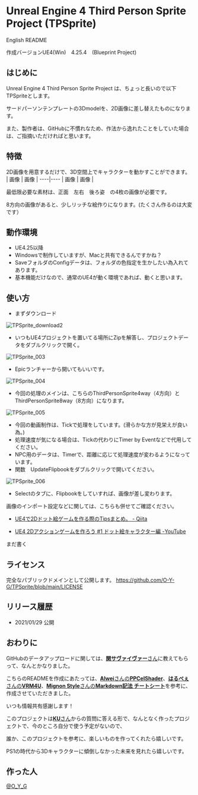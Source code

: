 # Unreal Engine 4 Third Person Sprite Project (TPSprite)
English README

作成バージョンUE4(Win)　4.25.4　(Blueprint Project)


## はじめに
Unreal Engine 4 Third Person Sprite Project は、ちょっと長いので以下　TPSpriteとします。

サードパーソンテンプレートの3Dmodelを、2D画像に差し替えたものになります。

また、製作者は、GitHubに不慣れなため、作法から逸れたことをしていた場合は、ご指摘いただければと思います。

## 特徴
2D画像を用意するだけで、3D空間上でキャラクターを動かすことができます。
| 画像 | 画像 |
----|---- 
| 画像 | 画像 |

最低限必要な素材は、正面　左右　後ろ姿　の4枚の画像が必要です。

8方向の画像があると、少しリッチな絵作りになります。(たくさん作るのは大変です）

## 動作環境
- UE4.25以降
- Windowsで制作していますが、Macと共有できるんですかね？
- SaveフォルダのConfigデータは、フォルダの色指定を生かしたい為入れてあります。
- 基本機能だけなので、通常のUE4が動く環境であれば、動くと思います。

## 使い方
- まずダウンロード

![TPSprite_download2](https://user-images.githubusercontent.com/62424367/106183353-75fe4280-61e3-11eb-8b74-b1c2e51bba05.jpg)

- いつもUE4プロジェクトを置いてる場所にZipを解答し、プロジェクトデータをダブルクリックで開く。

![TPSprite_003](https://user-images.githubusercontent.com/62424367/106184384-cfb33c80-61e4-11eb-8abc-1ca02876bae7.jpg)

- Epicランチャーから開いてもいいです。

![TPSprite_004](https://user-images.githubusercontent.com/62424367/106185900-d773e080-61e6-11eb-9e6d-671cca8a18b1.jpg)

- 今回の処理のメインは、こちらのThirdPersonSprite4way（4方向）とThirdPersonSprite8way（8方向）になります。

![TPSprite_005](https://user-images.githubusercontent.com/62424367/106186737-0179d280-61e8-11eb-9fb2-f43d51b63993.jpg)

- 今回の動画制作は、Tickで処理をしています。(滑らかな方が見栄えが良い為。)
- 処理速度が気になる場合は、Tickの代わりにTimer by Eventなどで代用してください。
- NPC用のデータは、Timerで、距離に応じて処理速度が変わるようになっています。
- 関数　UpdateFlipbookをダブルクリックで開いてください。

![TPSprite_006](https://user-images.githubusercontent.com/62424367/106187779-697ce880-61e9-11eb-8ea6-cfbc88c0d324.jpg)

- Selectのタブに、Flipbookをしていすれば、画像が差し変わります。

画像のインポート設定などに関しては、こちらも併せてご確認ください。
- [UE4で2Dドット絵ゲームを作る際のTipsまとめ。 - Qiita](https://qiita.com/O_Y_G/items/cc1b4920a2b4a6bfd921)

- [UE4 2Dアクションゲームを作ろう #1 ドット絵キャラクター編 -YouTube](https://youtu.be/fo3xTxEyq-w)

まだ書く








## ライセンス
完全なパブリックドメインとして公開します。
https://github.com/O-Y-G/TPSprite/blob/main/LICENSE

## リリース履歴
- 2021/01/29 公開

## おわりに
GitHubのデータアップロードに関しては、[**関サヴァイヴァー**さん](https://twitter.com/seki_survivor/status/1354034438389129216?s=20)に教えてもらって、なんとかなりました。

こちらのREADMEを作成にあたっては、[**Alwei**さんの**PPCelShader**](https://github.com/alwei/PPCelShader)、[**はるべぇ**さんの**VRM4U**](https://github.com/ruyo/VRM4U)、[**Mignon Style**さんの**Markdown記法 チートシート**](https://gist.github.com/mignonstyle/083c9e1651d7734f84c99b8cf49d57fa)を参考に、作成させていただきました。

いつも情報共有感謝します！

このプロジェクトは[**KU**さん](https://twitter.com/KUforRPGmv)からの質問に答える形で、なんとなく作ったプロジェクトで、今のところ自分で使う予定がないので、

誰か、このプロジェクトを参考に、楽しいものを作ってくれたら嬉しいです。

PS1の時代から3Dキャラクターに傾倒しなかった未来を見れたら嬉しいです。

## 作った人
[@O_Y_G](https://twitter.com/O_Y_G)
